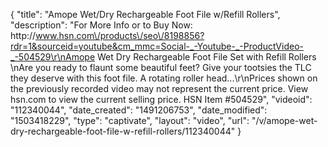 {
    "title": "Amope Wet\/Dry Rechargeable Foot File w\/Refill Rollers",
    "description": "For More Info or to Buy Now: http:\/\/www.hsn.com\/products\/seo\/8198856?rdr=1&sourceid=youtube&cm_mmc=Social-_-Youtube-_-ProductVideo-_-504529\r\nAmope Wet   Dry Rechargeable Foot File Set with Refill Rollers \nAre you ready to flaunt some beautiful feet? Give your tootsies the TLC they deserve with this foot file. A rotating roller head...\r\nPrices shown on the previously recorded video may not represent the current price.  View hsn.com to view the current selling price. HSN Item #504529",
    "videoid": "112340044",
    "date_created": "1491206753",
    "date_modified": "1503418229",
    "type": "captivate",
    "layout": "video",
    "url": "\/v\/amope-wet-dry-rechargeable-foot-file-w-refill-rollers\/112340044"
}